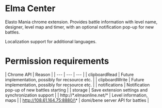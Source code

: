 # Elma Center
Elasto Mania chrome extension. Provides battle information with level name, designer, level map and timer, with an optional notification pop-up for new battles.

Localization support for additional languages.

# Permission requirements
| Chrome API | Reason |
| --- | --- | --- |
| clipboardRead | Future implementation, possibly for recsource etc. |
| clipboardWrite | Future implementation, possibly for recsource etc. |
| notifications | Notification pop-up of new battles starting |
| storage | Save extension settings and synchronization support |
| http://\*.elmaonline.net/\* | Level information, maps |
| http://108.61.164.75:8880/\* | domi/bene server API for battles |
